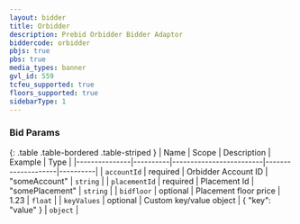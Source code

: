 ```yaml
---
layout: bidder
title: Orbidder
description: Prebid Orbidder Bidder Adaptor
biddercode: orbidder
pbjs: true
pbs: true
media_types: banner
gvl_id: 559
tcfeu_supported: true
floors_supported: true
sidebarType: 1
---
```


### Bid Params

{: .table .table-bordered .table-striped }
| Name          | Scope    | Description             | Example            | Type     |
|---------------|----------|-------------------------|--------------------|----------|
| `accountId`   | required | Orbidder Account ID     | "someAccount"      | `string` |
| `placementId` | required | Placement Id            | "somePlacement"    | `string` |
| `bidfloor`    | optional | Placement floor price   | 1.23               | `float`  |
| `keyValues`   | optional | Custom key/value object | { "key": "value" } | `object` |
